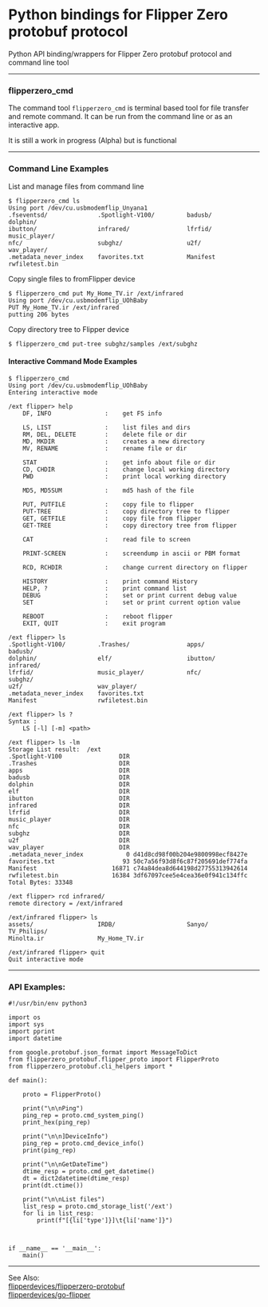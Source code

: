 # Python bindings for Flipper Zero protobuf protocol 


Python API binding/wrappers for Flipper Zero protobuf protocol and command line tool

---
### flipperzero_cmd ###

The command tool `flipperzero_cmd` is terminal based tool for file transfer and remote command.
It can be run from the command line or as an interactive app.

It is still a work in progress (Alpha) but is functional

---


### Command Line Examples ###

List and manage files from command line
```
$ flipperzero_cmd ls
Using port /dev/cu.usbmodemflip_Unyana1
.fseventsd/              .Spotlight-V100/         badusb/                  dolphin/
ibutton/                 infrared/                lfrfid/                  music_player/
nfc/                     subghz/                  u2f/                     wav_player/
.metadata_never_index    favorites.txt            Manifest                 rwfiletest.bin

```

Copy single files to fromFlipper device
```
$ flipperzero_cmd put My_Home_TV.ir /ext/infrared
Using port /dev/cu.usbmodemflip_UOhBaby
PUT My_Home_TV.ir /ext/infrared
putting 206 bytes

```

Copy directory tree to Flipper device
```
$ flipperzero_cmd put-tree subghz/samples /ext/subghz

```

#### Interactive Command Mode Examples ####


```
$ flipperzero_cmd
Using port /dev/cu.usbmodemflip_UOhBaby
Entering interactive mode

/ext flipper> help
    DF, INFO               :	get FS info

    LS, LIST               :	list files and dirs
    RM, DEL, DELETE        :	delete file or dir
    MD, MKDIR              :	creates a new directory
    MV, RENAME             :	rename file or dir

    STAT                   :	get info about file or dir
    CD, CHDIR              :	change local working directory
    PWD                    :	print local working directory

    MD5, MD5SUM            :	md5 hash of the file

    PUT, PUTFILE           :	copy file to flipper
    PUT-TREE               :	copy directory tree to flipper
    GET, GETFILE           :	copy file from flipper
    GET-TREE               :	copy directory tree from flipper

    CAT                    :	read file to screen

    PRINT-SCREEN           :	screendump in ascii or PBM format

    RCD, RCHDIR            :	change current directory on flipper

    HISTORY                :	print command History
    HELP, ?                :	print command list
    DEBUG                  :	set or print current debug value
    SET                    :    set or print current option value

    REBOOT                 :    reboot flipper
    EXIT, QUIT             :	exit program

```

```
/ext flipper> ls
.Spotlight-V100/         .Trashes/                apps/                    badusb/
dolphin/                 elf/                     ibutton/                 infrared/
lfrfid/                  music_player/            nfc/                     subghz/
u2f/                     wav_player/              .metadata_never_index    favorites.txt
Manifest                 rwfiletest.bin
```

```
/ext flipper> ls ?
Syntax :
	LS [-l] [-m] <path>
    
/ext flipper> ls -lm
Storage List result:  /ext
.Spotlight-V100          	   DIR
.Trashes                 	   DIR
apps                     	   DIR
badusb                   	   DIR
dolphin                  	   DIR
elf                      	   DIR
ibutton                  	   DIR
infrared                 	   DIR
lfrfid                   	   DIR
music_player             	   DIR
nfc                      	   DIR
subghz                   	   DIR
u2f                      	   DIR
wav_player               	   DIR
.metadata_never_index    	     0 d41d8cd98f00b204e9800998ecf8427e
favorites.txt            	    93 50c7a56f93d8f6c87f205691def774fa
Manifest                 	 16871 c74a84dea8d644198d27755313942614
rwfiletest.bin           	 16384 3df67097cee5e4cea36e0f941c134ffc
Total Bytes: 33348

/ext flipper> rcd infrared/
remote directory = /ext/infrared 

/ext/infrared flipper> ls
assets/                  IRDB/                    Sanyo/                   TV_Philips/
Minolta.ir               My_Home_TV.ir

/ext/infrared flipper> quit
Quit interactive mode
```


---

### API Examples: ###
```
#!/usr/bin/env python3

import os
import sys
import pprint
import datetime

from google.protobuf.json_format import MessageToDict
from flipperzero_protobuf.flipper_proto import FlipperProto
from flipperzero_protobuf.cli_helpers import *

def main():

    proto = FlipperProto()

    print("\n\nPing")
    ping_rep = proto.cmd_system_ping()
    print_hex(ping_rep)

    print("\n\n]DeviceInfo")
    ping_rep = proto.cmd_device_info()
    print(ping_rep)

    print("\n\nGetDateTime")
    dtime_resp = proto.cmd_get_datetime()
    dt = dict2datetime(dtime_resp)
    print(dt.ctime())

    print("\n\nList files")
    list_resp = proto.cmd_storage_list('/ext')
    for li in list_resp:
        print(f"[{li['type']}]\t{li['name']}")



if __name__ == '__main__':
    main()
```

---

See Also:<br>
[flipperdevices/flipperzero-protobuf](http://github.com/flipperdevices/flipperzero-protobuf)<br>
[flipperdevices/go-flipper](https://github.com/flipperdevices/go-flipper)

